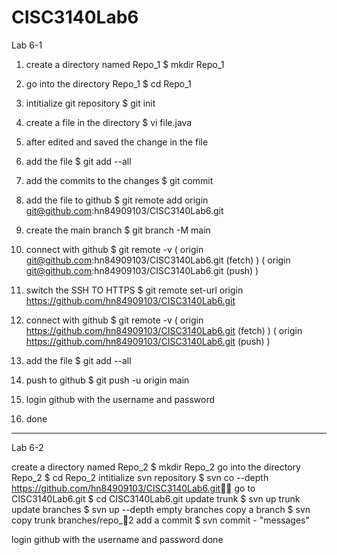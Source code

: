 # CISC3140Lab6


Lab 6-1

1. create a directory named Repo_1   	 $ mkdir Repo_1
2. go into the directory Repo_1      	 $ cd Repo_1
3. intitialize git repository        	 $ git init
4. create a file in the directory    	 $ vi file.java

5. after edited and saved the change in the file

6. add the file	                	 $ git add --all
7. add the commits to the changes     	 $ git commit

8. add the file to github		       	 $ git remote add origin git@github.com:hn84909103/CISC3140Lab6.git
9. create the main branch			 $ git branch -M main
10. connect with github			 $ git remote -v
	                          	( origin	git@github.com:hn84909103/CISC3140Lab6.git (fetch) )
                          		( origin	git@github.com:hn84909103/CISC3140Lab6.git (push) )

11. switch the SSH TO HTTPS			         $ git remote set-url origin https://github.com/hn84909103/CISC3140Lab6.git		
12. connect with github	            		 $ git remote -v
	                          				( origin  https://github.com/hn84909103/CISC3140Lab6.git (fetch) )
                           					( origin  https://github.com/hn84909103/CISC3140Lab6.git (push)	 )

13. add the file                  	   	 $ git add --all
14. push to github	              			 $ git push -u origin main

15. login github with the username and password
16. done


--------------------------------------------------------------------------------------------------------------


Lab 6-2

create a directory named Repo_2   	 $ mkdir Repo_2
go into the directory Repo_2      	 $ cd Repo_2
intitialize svn repository	      	 $ svn co --depth https://github.com/hn84909103/CISC3140Lab6.git
go to CISC3140Lab6.git	        		 $ cd CISC3140Lab6.git
update trunk		                		 $ svn up trunk
update branches		              		 $ svn up --depth empty branches
copy a branch		                		 $ svn copy trunk branches/repo_2
add a commit	                			 $ svn commit - "messages"

login github with the username and password
done
